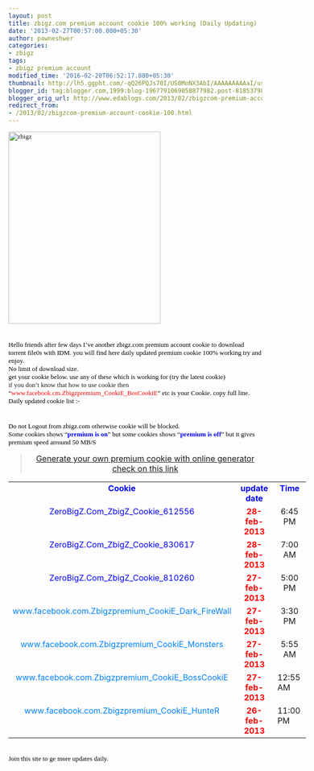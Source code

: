 ```yaml
---
layout: post
title: zbigz.com premium account cookie 100% working (Daily Updating)
date: '2013-02-27T00:57:00.000+05:30'
author: pawneshwer
categories:
- zbigz
tags:
- zbigz premium account
modified_time: '2016-02-20T06:52:17.880+05:30'
thumbnail: http://lh5.ggpht.com/-qQ26PQJs70I/US0MoNX3AbI/AAAAAAAAAaI/usLlq9Bqse4/s72-c/zbigz_thumb%25255B1%25255D.jpg?imgmax=800
blogger_id: tag:blogger.com,1999:blog-1967791069058877982.post-8185379898321402122
blogger_orig_url: http://www.edablogs.com/2013/02/zbigzcom-premium-account-cookie-100.html
redirect_from:
- /2013/02/zbigzcom-premium-account-cookie-100.html
---
```


<div dir="ltr" style="text-align: left;" trbidi="on"><span style="color: black; font-family: verdana; font-size: small;"><a href="http://lh4.ggpht.com/-i_JqudPLjeI/US0MgL2KErI/AAAAAAAAAaA/KToIml2GrRk/s1600-h/zbigz%25255B4%25255D.jpg"><img alt="zbigz" border="0" height="382" src="http://lh5.ggpht.com/-qQ26PQJs70I/US0MoNX3AbI/AAAAAAAAAaI/usLlq9Bqse4/zbigz_thumb%25255B1%25255D.jpg?imgmax=800" style="background-image: none; border-bottom-width: 0px; border-left-width: 0px; border-right-width: 0px; border-top-width: 0px; display: inline; padding-left: 0px; padding-right: 0px; padding-top: 0px;" title="zbigz" width="302" /></a></span>     <br /><span style="color: black; font-family: verdana; font-size: small;"></span>    <br /><div dir="ltr" style="text-align: left;" trbidi="on"><br /><span style="font-size: small;"><span style="font-size: small;"><span style="font-size: small;"><span style="color: black; font-family: verdana; font-size: small;"><span style="font-size: small;">Hello friends after few days I’ve another zbigz.com premium account cookie to download torrent file0s with IDM. you will find here daily updated premium cookie 100% working try and enjoy</span>.</span>             <br /><span style="color: black; font-family: verdana; font-size: small;"><span style="font-size: small;">No limit of download size.</span></span></span></span></span></div><div dir="ltr" style="text-align: left;" trbidi="on"><span style="font-size: small;"><span style="font-size: small;"><span style="font-size: small;"><span style="color: black; font-family: verdana; font-size: small;"></span></span><span style="font-size: small;"><span style="color: black; font-family: verdana; font-size: small;"><span style="font-size: small;">get your cookie below</span>. <span style="font-size: small;">use any of these which is working for (try the latest cookie)</span></span>             <br /></span><span style="font-family: verdana; font-size: small;"><span style="font-size: small;">if you don’t know that how to use cookie then </span><script src="http://h1.flashvortex.com/display.php?id=2_1363284776_33550_130_0_180_70_6_1_33" type="text/javascript"></script></span></span>        <br /><span style="font-size: small;"><span style="color: black; font-family: verdana; font-size: small;">“<span style="font-size: small;"><span style="color: red;">www.facebook.cm.Zbigzpremium_CookiE_BosCookiE</span>” etc is your Cookie. copy full line</span>.</span>           <br /></span><span style="color: black; font-family: verdana; font-size: small;"><span style="font-size: small;">Daily updated cookie list</span> :-</span></span></div><script type="text/javascript">ch_client = "pawneshwer"; ch_width = 500; ch_height = 250; ch_type = "mpu"; ch_sid = "Chitika Default"; ch_color_site_link = "0000CC"; ch_color_title = "0000CC"; ch_color_border = "FFFFFF"; ch_color_text = "000000"; ch_color_bg = "FFFFFF"; </script><br /><script src="http://scripts.chitika.net/eminimalls/amm.js" type="text/javascript"></script><br /><span style="font-size: small;"><span style="color: black; font-family: verdana; font-size: small;"><span style="font-size: small;">Do not Logout from zbigz.com otherwise cookie will be blocked</span>.</span>       <br /><span style="color: black; font-family: verdana; font-size: small;"><span style="font-size: small;">Some cookies shows “<span style="color: blue;"><strong>premium is on</strong></span>” but some cookies shows</span> <span style="font-size: small;">“<span style="color: blue;"><strong>premium is off</strong></span>” but it gives premium speed arround</span> <span style="font-size: small;">50 MB/S</span></span></span>     <br /><blockquote><div align="center"><span style="font-size: medium;"><a class="raju" href="http://www.trickslover.com/2013/02/zbigzcom-online-premium-cookie.html" target="_blank">Generate your own premium cookie with online generator check on this link</a></span></div></blockquote><div dir="ltr" style="text-align: left;" trbidi="on"></div><div dir="ltr" style="text-align: left;" trbidi="on"><table border="0" cellpadding="2" cellspacing="0" style="width: 591px;"><tbody><tr>           <td valign="top" width="405"><div align="center"><span style="color: blue;"><b>Cookie</b></span></div></td>            <td valign="top" width="108"><div align="center"><span style="color: blue;"><b>update date</b></span></div></td>            <td valign="top" width="76"><div align="center"><span style="color: blue;"><b>Time</b></span></div></td>         </tr><tr>           <td valign="top" width="405"><div align="center"><span style="color: blue;">ZeroBigZ.Com_ZbigZ_Cookie_612556</span></div></td>            <td valign="top" width="108"><div align="center"><strong><span style="color: red;">28-feb-2013</span></strong></div></td>            <td valign="top" width="76"><div align="center">6:45 PM</div></td>         </tr><tr>           <td valign="top" width="405"><div align="center"><span style="color: blue;">ZeroBigZ.Com_ZbigZ_Cookie_830617</span></div></td>            <td valign="top" width="108"><div align="center"><span style="color: red;"><strong>28-feb-2013</strong></span></div></td>            <td valign="top" width="76"><div align="center">7:00 AM</div></td>         </tr><tr>           <td valign="top" width="405"><div align="center"><span style="color: blue;">ZeroBigZ.Com_ZbigZ_Cookie_810260</span></div></td>            <td valign="top" width="108"><div align="center"><strong><span style="color: red;">27-feb-2013</span></strong></div></td>            <td valign="top" width="76"><div align="center">5:00 PM</div></td>         </tr><tr>           <td valign="top" width="405"><div align="center"><span style="color: #0080ff;">www.facebook.com.Zbigzpremium_CookiE_Dark_FireWall</span></div></td>            <td valign="top" width="108"><div align="center"><strong><span style="color: red;">27-feb-2013</span></strong></div></td>            <td valign="top" width="76"><div align="center">3:30 PM</div></td>         </tr><tr>           <td valign="top" width="405"><div align="center"><span style="color: #0080ff;">www.facebook.com.Zbigzpremium_CookiE_Monsters</span></div></td>            <td valign="top" width="108"><div align="center"><strong><span style="color: red;">27-feb-2013</span></strong></div></td>            <td valign="top" width="76"><div align="center">5:55 AM</div></td>         </tr><tr>           <td valign="top" width="405"><div align="center"><span style="color: #0080ff;">www.facebook.com.Zbigzpremium_CookiE_BossCookiE</span></div></td>            <td valign="top" width="108"><div align="center"><span style="color: red;"><b>27-feb-2013</b></span></div></td>            <td valign="top" width="76">12:55 AM</td>         </tr><tr>           <td valign="top" width="405"><div align="center"><span style="color: #0080ff;">www.facebook.com.Zbigzpremium_CookiE_HunteR</span></div></td>            <td valign="top" width="108"><div align="center"><b><span style="color: red;">26-feb-2013</span></b></div></td>            <td valign="top" width="76">11:00 PM</td>         </tr></tbody></table></div><div dir="ltr" style="text-align: left;" trbidi="on"><br /><span style="color: black; font-family: verdana; font-size: small;"><span style="font-size: small;">Join this site to ge more updates daily</span>.</span></div></div>